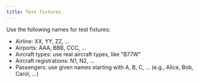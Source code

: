```yaml
---
title: Test fixtures
---
```


Use the following names for test fixtures:

- Airline: XX, YY, ZZ, ...
- Airports: AAA, BBB, CCC, ...
- Aircraft types: use real aircraft types, like "B77W"
- Aircraft registrations: N1, N2, ...
- Passengers: use given names starting with A, B, C, ... (e.g., Alice, Bob, Carol, ...)